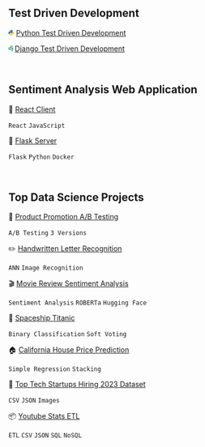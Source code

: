 ## Test Driven Development

<img src="python_logo.png" alt="Python Logo" height="11"/> [Python Test Driven Development](https://github.com/chickooooo/python_tdd)

<img src="django_logo.png" alt="Django Logo" height="11"/> [Django Test Driven Development](https://github.com/chickooooo/django_tdd)

<br>

## Sentiment Analysis Web Application

🧰 [React Client](https://github.com/chickooooo/client)

`React` `JavaScript`

💾 [Flask Server](https://github.com/chickooooo/server)

`Flask` `Python` `Docker`

<br>

## Top Data Science Projects

📱 [Product Promotion A/B Testing](https://github.com/chickooooo/promotion_a_b_testing)

`A/B Testing` `3 Versions`

✏️ [Handwritten Letter Recognition](https://github.com/chickooooo/handwritten_letter_recognition)

`ANN` `Image Recognition`

🎬 [Movie Review Sentiment Analysis](https://github.com/chickooooo/movie_review_sentiment_analysis)

`Sentiment Analysis` `ROBERTa` `Hugging Face`

🚀 [Spaceship Titanic](https://github.com/chickooooo/space_titanic_2)

`Binary Classification` `Soft Voting`

🏠 [California House Price Prediction](https://github.com/chickooooo/california_housing_2)

`Simple Regression` `Stacking`

🦄 [Top Tech Startups Hiring 2023 Dataset](https://github.com/chickooooo/top_tech_startups_hiring)

`CSV` `JSON` `Images`

📦 [Youtube Stats ETL](https://github.com/chickooooo/youtube_stats_etl)

`ETL` `CSV` `JSON` `SQL` `NoSQL`
